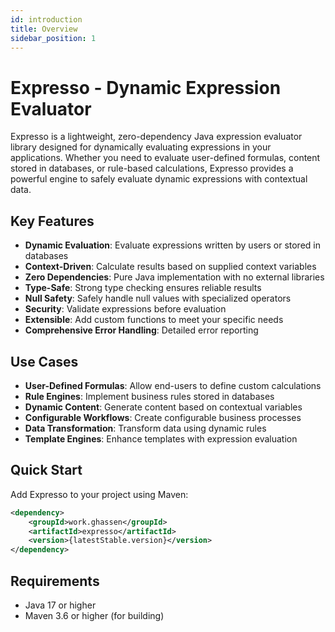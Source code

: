 ```yaml
---
id: introduction
title: Overview
sidebar_position: 1
---
```


# Expresso - Dynamic Expression Evaluator

Expresso is a lightweight, zero-dependency Java expression evaluator library designed for dynamically evaluating expressions in your applications. Whether you need to evaluate user-defined formulas, content stored in databases, or rule-based calculations, Expresso provides a powerful engine to safely evaluate dynamic expressions with contextual data.

## Key Features

- **Dynamic Evaluation**: Evaluate expressions written by users or stored in databases
- **Context-Driven**: Calculate results based on supplied context variables
- **Zero Dependencies**: Pure Java implementation with no external libraries
- **Type-Safe**: Strong type checking ensures reliable results
- **Null Safety**: Safely handle null values with specialized operators
- **Security**: Validate expressions before evaluation
- **Extensible**: Add custom functions to meet your specific needs
- **Comprehensive Error Handling**: Detailed error reporting

## Use Cases

- **User-Defined Formulas**: Allow end-users to define custom calculations
- **Rule Engines**: Implement business rules stored in databases
- **Dynamic Content**: Generate content based on contextual variables
- **Configurable Workflows**: Create configurable business processes
- **Data Transformation**: Transform data using dynamic rules
- **Template Engines**: Enhance templates with expression evaluation

## Quick Start

Add Expresso to your project using Maven:

```xml
<dependency>
    <groupId>work.ghassen</groupId>
    <artifactId>expresso</artifactId>
    <version>{latestStable.version}</version>
</dependency>
```

## Requirements

- Java 17 or higher
- Maven 3.6 or higher (for building) 